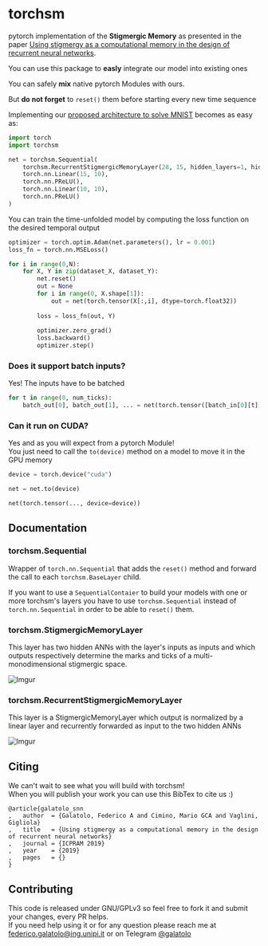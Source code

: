 # torchsm
pytorch implementation of the **Stigmergic Memory** as presented in the paper [Using stigmergy as a computational memory in the design of recurrent neural networks]().

You can use this package to **easly** integrate our model into existing ones

You can safely **mix** native pytorch Modules with ours.  

But **do not forget** to `reset()` them before starting every new time sequence

Implementing our [proposed architecture to solve MNIST]() becomes as easy as:
```python
import torch
import torchsm

net = torchsm.Sequential(
    torchsm.RecurrentStigmergicMemoryLayer(28, 15, hidden_layers=1, hidden_dim=20),
    torch.nn.Linear(15, 10),
    torch.nn.PReLU(),
    torch.nn.Linear(10, 10),
    torch.nn.PReLU()
)
```

You can train the time-unfolded model by computing the loss function on the desired temporal output

```python
optimizer = torch.optim.Adam(net.parameters(), lr = 0.001)
loss_fn = torch.nn.MSELoss()

for i in range(0,N):
    for X, Y in zip(dataset_X, dataset_Y):
        net.reset()
        out = None
        for i in range(0, X.shape[1]):
            out = net(torch.tensor(X[:,i], dtype=torch.float32))
        
        loss = loss_fn(out, Y)
        
        optimizer.zero_grad()
        loss.backward()
        optimizer.step()
```

### Does it support batch inputs?

Yes! The inputs have to be batched

```python
for t in range(0, num_ticks):
    batch_out[0], batch_out[1], ... = net(torch.tensor([batch_in[0][t], batch_in[1][t], ...]))
```
### Can it run on CUDA?

Yes and as you will expect from a pytorch Module!  
You just need to call the `to(device)` method on a model to move it in the GPU memory

```python
device = torch.device("cuda")

net = net.to(device)

net(torch.tensor(..., device=device))
```
## Documentation

### torchsm.Sequential

Wrapper of `torch.nn.Sequential` that adds the `reset()` method and forward the call to each `torchsm.BaseLayer` child.

If you want to use a `SequentialContaier` to build your models with one or more torchsm's layers you have to use `torchsm.Sequential` instead of `torch.nn.Sequential` in order to be able to `reset()` them.

### torchsm.StigmergicMemoryLayer

This layer has two hidden ANNs with the layer's inputs as inputs and which outputs respectively determine the marks and ticks of a multi-monodimensional stigmergic space.

![Imgur](https://i.imgur.com/yS4M4nA.png)

### torchsm.RecurrentStigmergicMemoryLayer

This layer is a StigmergicMemoryLayer which output is normalized by a linear layer and recurrently forwarded as input to the two hidden ANNs 

![Imgur](https://i.imgur.com/JWQF6ft.png)

## Citing

We can't wait to see what you will build with torchsm!  
When you will publish your work you can use this BibTex to cite us :)

```
@article{galatolo_snn
,	author	= {Galatolo, Federico A and Cimino, Mario GCA and Vaglini, Gigliola}
,	title	= {Using stigmergy as a computational memory in the design of recurrent neural networks}
,	journal	= {ICPRAM 2019}
,	year	= {2019}
,	pages	= {}
}
```

## Contributing

This code is released under GNU/GPLv3 so feel free to fork it and submit your changes, every PR helps.  
If you need help using it or for any question please reach me at [federico.galatolo@ing.unipi.it](mailto:galatolo.federico@gmail.com) or on Telegram  [@galatolo](https://t.me/galatolo)